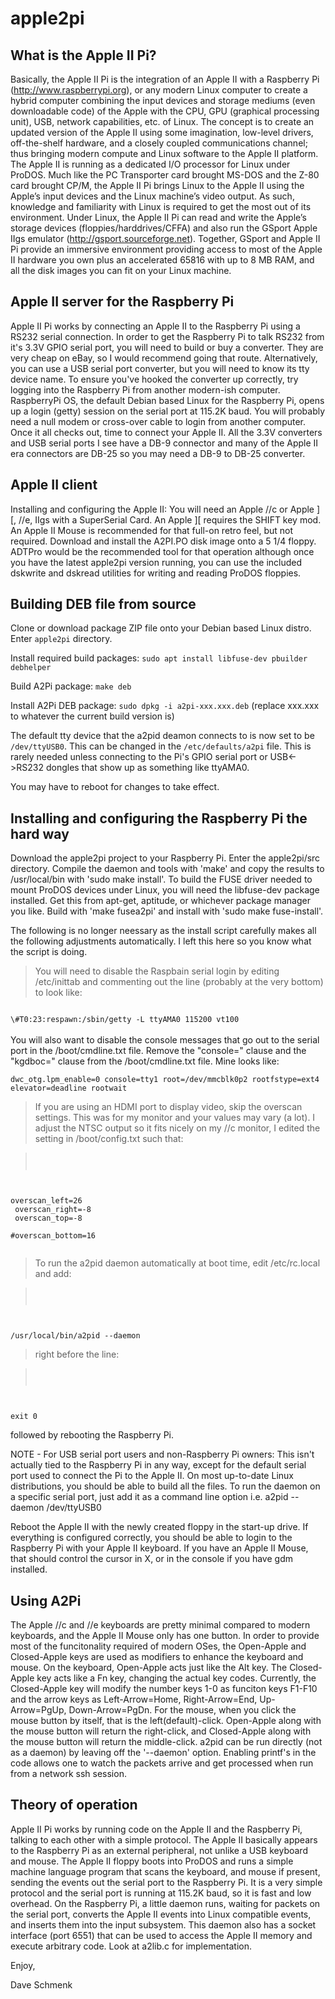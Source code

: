 apple2pi
========

What is the Apple II Pi?
------------------------
Basically, the Apple II Pi is the integration of an Apple II with a Raspberry Pi (http://www.raspberrypi.org), or any modern Linux computer to create a hybrid computer combining the input devices and storage mediums (even downloadable code) of the Apple with the CPU, GPU (graphical processing unit), USB, network capabilities, etc. of Linux.  The concept is to create an updated version of the Apple II using some imagination, low-level drivers, off-the-shelf hardware, and a closely coupled communications channel; thus bringing modern compute and Linux software to the Apple II platform.  The Apple II is running as a dedicated I/O processor for Linux under ProDOS.  Much like the PC Transporter card brought MS-DOS and the Z-80 card brought CP/M, the Apple II Pi brings Linux to the Apple II using the Apple’s input devices and the Linux machine’s video output.  As such, knowledge and familiarity with Linux is required to get the most out of its environment.  Under Linux, the Apple II Pi can read and write the Apple’s storage devices (floppies/harddrives/CFFA) and also run the GSport Apple IIgs emulator (http://gsport.sourceforge.net).  Together, GSport and Apple II Pi provide an immersive environment providing access to most of the Apple II hardware you own plus an accelerated 65816 with up to 8 MB RAM, and all the disk images you can fit on your Linux machine.

Apple II server for the Raspberry Pi
------------------------------------

Apple II Pi works by connecting an Apple II to the Raspberry Pi using a RS232 serial connection.  In order to get the Raspberry Pi to talk RS232 from it's 3.3V GPIO serial port, you will need to build or buy a converter.  They are very cheap on eBay, so I would recommend going that route. Alternatively, you can use a USB serial port converter, but you will need to know its tty device name. To ensure you've hooked the converter up correctly, try logging into the Raspberry Pi from another modern-ish computer.  RaspberryPi OS, the default Debian based Linux for the Raspberry Pi, opens up a login (getty) session on the serial port at 115.2K baud.  You will probably need a null modem or cross-over cable to login from another computer.  Once it all checks out, time to connect your Apple II.  All the 3.3V converters and USB serial ports I see have a DB-9 connector and many of the Apple II era connectors are DB-25 so you may need a DB-9 to DB-25 converter.

Apple II client
---------------

Installing and configuring the Apple II:  You will need an Apple //c or Apple ][, //e, IIgs with a SuperSerial Card.  An Apple ][ requires the SHIFT key mod.  An Apple II Mouse is recommended for that full-on retro feel, but not required.  Download and install the A2PI.PO disk image onto a 5 1/4 floppy.  ADTPro would be the recommended tool for that operation although once you have the latest apple2pi version running, you can use the included dskwrite and dskread utilities for writing and reading ProDOS floppies.

Building DEB file from source
-----------------------------

Clone or download package ZIP file onto your Debian based Linux distro. Enter `apple2pi` directory.

Install required build packages: `sudo apt install libfuse-dev pbuilder debhelper`

Build A2Pi package: `make deb`

Install A2Pi DEB package: `sudo dpkg -i a2pi-xxx.xxx.deb` (replace xxx.xxx to whatever the current build version is)

The default tty device that the a2pid deamon connects to is now set to be `/dev/ttyUSB0`. This can be changed in the `/etc/defaults/a2pi` file. This is rarely needed unless connecting to the Pi's GPIO serial port or USB<->RS232 dongles that show up as something like ttyAMA0.

You may have to reboot for changes to take effect.

Installing and configuring the Raspberry Pi the hard way
--------------------------------------------------------

Download the apple2pi project to your Raspberry Pi.  Enter the apple2pi/src directory.  Compile the daemon and tools with 'make' and copy the results to /usr/local/bin with 'sudo make install'.  To build the FUSE driver needed to mount ProDOS devices under Linux, you will need the libfuse-dev package installed.  Get this from apt-get, aptitude, or whichever package manager you like.  Build with 'make fusea2pi' and install with 'sudo make fuse-install'.

The following is no longer neessary as the install script carefully makes all the following adjustments automatically.  I left this here so you know what the script is doing.


>You will need to disable the Raspbain serial login by editing /etc/inittab and commenting out the line (probably at the very bottom) to look like:<br>
<code>
\#T0:23:respawn:/sbin/getty -L ttyAMA0 115200 vt100
</code>
<br>
You will also want to disable the console messages that go out to the serial port in the /boot/cmdline.txt file.  Remove the "console=" clause and the "kgdboc=" clause from the /boot/cmdline.txt file.  Mine looks like:<br>
<code>
dwc_otg.lpm_enable=0 console=tty1 root=/dev/mmcblk0p2 rootfstype=ext4 elevator=deadline rootwait
</code>

>If you are using an HDMI port to display video, skip the overscan settings.  This was for my monitor and your values may vary (a lot). I adjust the NTSC output so it fits nicely on my //c monitor, I edited the setting in /boot/config.txt such that:

><code>
overscan_left=26<br>
overscan_right=-8<br>
overscan_top=-8<br>
\#overscan_bottom=16<br>
</code>

>To run the a2pid daemon automatically at boot time, edit /etc/rc.local and add:

><code>
/usr/local/bin/a2pid --daemon
</code>

>right before the line:

><code>
exit 0
</code>

followed by rebooting the Raspberry Pi.

NOTE - For USB serial port users and non-Raspberry Pi owners:  This isn't actually tied to the Raspberry Pi in any way, except for the default serial port used to connect the Pi to the Apple II.  On most up-to-date Linux distributions, you should be able to build all the files.  To run the daemon on a specific serial port, just add it as a command line option i.e. a2pid --daemon /dev/ttyUSB0

Reboot the Apple II with the newly created floppy in the start-up drive.  If everything is configured correctly, you should be able to login to the Raspberry Pi with your Apple II keyboard.  If you have an Apple II Mouse, that should control the cursor in X, or in the console if you have gdm installed.


Using A2Pi
----------

The Apple //c and //e keyboards are pretty minimal compared to modern keyboards, and the Apple II Mouse only has one button.  In order to provide most of the funcitonality required of modern OSes, the Open-Apple and Closed-Apple keys are used as modifiers to enhance the keyboard and mouse.  On the keyboard, Open-Apple acts just like the Alt key.  The Closed-Apple key acts like a Fn key, changing the actual key codes.  Currently, the Closed-Apple key will modify the number keys 1-0 as funciton keys F1-F10 and the arrow keys as Left-Arrow=Home, Right-Arrow=End, Up-Arrow=PgUp, Down-Arrow=PgDn.  For the mouse, when you click the mouse button by itself, that is the left(default)-click.  Open-Apple along with the mouse button will return the right-click, and Closed-Apple along with the mouse button will return the middle-click.  a2pid can be run directly (not as a daemon) by leaving off the '--daemon' option.  Enabling printf's in the code allows one to watch the packets arrive and get processed when run from a network ssh session.

Theory of operation
-------------------
Apple II Pi works by running code on the Apple II and the Raspberry Pi, talking to each other with a simple protocol.  The Apple II basically appears to the Raspberry Pi as an external peripheral, not unlike a USB keyboard and mouse.  The Apple II floppy boots into ProDOS and runs a simple machine language program that scans the keyboard, and mouse if present, sending the events out the serial port to the Raspberry Pi.  It is a very simple protocol and the serial port is running at 115.2K baud, so it is fast and low overhead.  On the Raspberry Pi, a little daemon runs, waiting for packets on the serial port, converts the Apple II events into Linux compatible events, and inserts them into the input subsystem.  This daemon also has a socket interface (port 6551) that can be used to access the Apple II memory and execute arbitrary code.  Look at a2lib.c for implementation.

Enjoy,

Dave Schmenk
